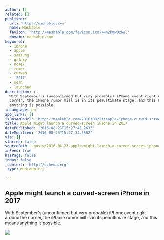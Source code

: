 ```yaml
---
author: []
related: []
publisher:
  url: 'http://mashable.com'
  name: Mashable
  favicon: 'http://mashable.com/favicon.ico?v=m2Pmw8zNwl'
  domain: mashable.com
keywords:
  - iphone
  - apple
  - samsung
  - galaxy
  - note7
  - rumor
  - curved
  - '2017'
  - mean
  - launched
description: >-
  With September's (unconfirmed but very probable) iPhone event right around the
  corner, the iPhone rumor mill is in its penultimate stage, and this means
  anything is possible.
inLanguage: en
app_links: []
isBasedOnUrl: 'http://mashable.com/2016/08/23/apple-iphone-curved-screen/#m30LAxsLauqB'
title: Apple might launch a curved-screen iPhone in 2017
datePublished: '2016-08-23T15:27:41.263Z'
dateModified: '2016-08-23T15:27:34.665Z'
via: {}
starred: false
sourcePath: _posts/2016-08-23-apple-might-launch-a-curved-screen-iphone-in-2017.md
inFeed: true
hasPage: false
inNav: false
_context: 'http://schema.org'
_type: MediaObject

---
```

<article style=""><h1>Apple might launch a curved-screen iPhone in 2017</h1><p>With September's (unconfirmed but very probable) iPhone event right around the corner, the iPhone rumor mill is in its penultimate stage, and this means anything is possible.</p><img src="http://a.amz.mshcdn.com/media/ZgkyMDE2LzA4LzIzL2NjLzlkMGQyZGM5MTljMTRkZWU4OTJmOWQ2ZTY5YmZlZDBiLmU2ZjQxLmpwZwpwCXRodW1iCTEyMDB4NjMwCmUJanBn/a62a158c/ace/9d0d2dc919c14dee892f9d6e69bfed0b.jpg" /></article>
